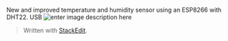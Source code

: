 
New and improved temperature and humidity sensor using an ESP8266 with DHT22. USB 
![enter image description here](https://lh3.googleusercontent.com/pw/ACtC-3dJVK7jS53z4ZQEU7rcbv41FZuMcaDzT6nLSADxuxhod9Uay2GIp51TIbsDij8uYVvSZ6fOWjYyfUj8Rka11xBOJxhL19wY6K9oshcPyCEysr7CaH-RBCk41GEIHKWK7XGGljzuNVcX3F5f9Sv7c3mhlg=w800-no-tmp.jpg)
> Written with [StackEdit](https://stackedit.io/).
<!--stackedit_data:
eyJoaXN0b3J5IjpbMzk3MzAyODQ0XX0=
-->